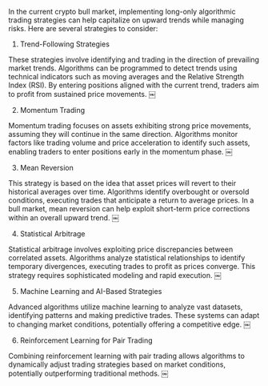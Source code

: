 In the current crypto bull market, implementing long-only algorithmic trading strategies can help capitalize on upward trends while managing risks. Here are several strategies to consider:

1. Trend-Following Strategies

These strategies involve identifying and trading in the direction of prevailing market trends. Algorithms can be programmed to detect trends using technical indicators such as moving averages and the Relative Strength Index (RSI). By entering positions aligned with the current trend, traders aim to profit from sustained price movements. ￼

2. Momentum Trading

Momentum trading focuses on assets exhibiting strong price movements, assuming they will continue in the same direction. Algorithms monitor factors like trading volume and price acceleration to identify such assets, enabling traders to enter positions early in the momentum phase. ￼

3. Mean Reversion

This strategy is based on the idea that asset prices will revert to their historical averages over time. Algorithms identify overbought or oversold conditions, executing trades that anticipate a return to average prices. In a bull market, mean reversion can help exploit short-term price corrections within an overall upward trend. ￼

4. Statistical Arbitrage

Statistical arbitrage involves exploiting price discrepancies between correlated assets. Algorithms analyze statistical relationships to identify temporary divergences, executing trades to profit as prices converge. This strategy requires sophisticated modeling and rapid execution. ￼

5. Machine Learning and AI-Based Strategies

Advanced algorithms utilize machine learning to analyze vast datasets, identifying patterns and making predictive trades. These systems can adapt to changing market conditions, potentially offering a competitive edge. ￼

6. Reinforcement Learning for Pair Trading

Combining reinforcement learning with pair trading allows algorithms to dynamically adjust trading strategies based on market conditions, potentially outperforming traditional methods. ￼
